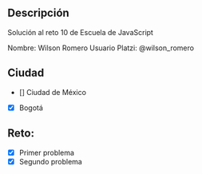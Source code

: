 ## Descripción

Solución al reto 10 de Escuela de JavaScript

Nombre: Wilson Romero
Usuario Platzi: @wilson_romero

## Ciudad

- [] Ciudad de México
- [x] Bogotá

## Reto:

- [X] Primer problema
- [X] Segundo problema
